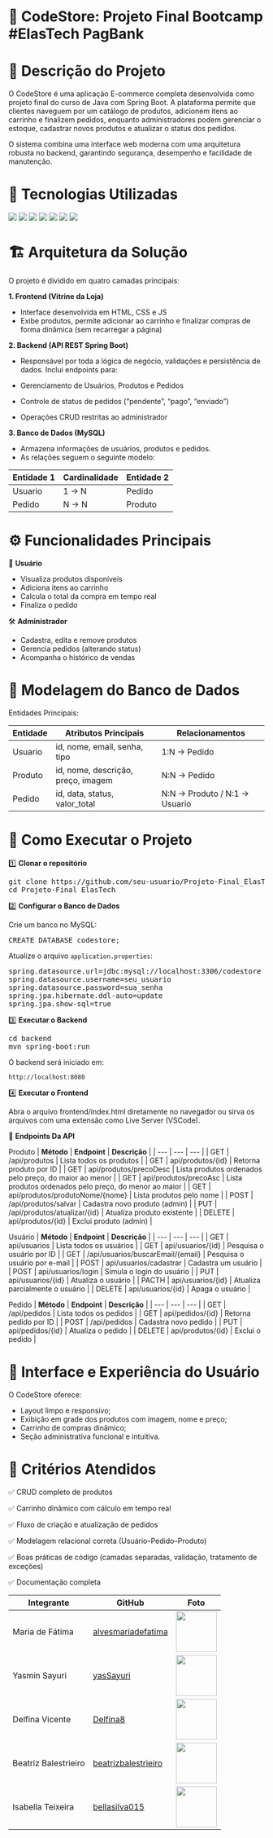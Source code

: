 # 🛒 CodeStore: Projeto Final Bootcamp #ElasTech PagBank 

# 📖 Descrição do Projeto

O CodeStore é uma aplicação E-commerce completa desenvolvida como projeto final do curso de Java com Spring Boot.
A plataforma permite que clientes naveguem por um catálogo de produtos, adicionem itens ao carrinho e finalizem pedidos, enquanto administradores podem gerenciar o estoque, cadastrar novos produtos e atualizar o status dos pedidos.

O sistema combina uma interface web moderna com uma arquitetura robusta no backend, garantindo segurança, desempenho e facilidade de manutenção.

# 🧩 Tecnologias Utilizadas

<img src="https://img.shields.io/badge/Java-ED8B00.svg?style=for-the-badge&logo=Java&logoColor=white">&nbsp;<img src="https://img.shields.io/badge/Spring-6DB33F.svg?style=for-the-badge&logo=Spring&logoColor=white">&nbsp;<img src="https://img.shields.io/badge/Spring%20Boot-6DB33F.svg?style=for-the-badge&logo=Spring-Boot&logoColor=white">&nbsp;<img src="https://img.shields.io/badge/HTML5-E34F26.svg?style=for-the-badge&logo=HTML5&logoColor=white">&nbsp;<img src="https://img.shields.io/badge/CSS-663399.svg?style=for-the-badge&logo=CSS&logoColor=white">&nbsp;<img src="https://img.shields.io/badge/JavaScript-F7DF1E.svg?style=for-the-badge&logo=JavaScript&logoColor=black">&nbsp;<img src="https://img.shields.io/badge/MySQL-4479A1.svg?style=for-the-badge&logo=MySQL&logoColor=white">

# 🏗️ Arquitetura da Solução

O projeto é dividido em quatro camadas principais:

**1. Frontend (Vitrine da Loja)**

- Interface desenvolvida em HTML, CSS e JS
- Exibe produtos, permite adicionar ao carrinho e finalizar compras de forma dinâmica (sem recarregar a página)

**2. Backend (API REST Spring Boot)**

- Responsável por toda a lógica de negócio, validações e persistência de dados.
Inclui endpoints para:

- Gerenciamento de Usuários, Produtos e Pedidos
- Controle de status de pedidos (“pendente”, “pago”, “enviado”)
- Operações CRUD restritas ao administrador

**3. Banco de Dados (MySQL)**

- Armazena informações de usuários, produtos e pedidos.
- As relações seguem o seguinte modelo:

| Entidade 1 | Cardinalidade | Entidade 2 |
|------------|---------------|------------|
| Usuario    | 1 → N         | Pedido     |
| Pedido     | N → N         | Produto    |

# ⚙️ Funcionalidades Principais

👤 **Usuário**

- Visualiza produtos disponíveis
- Adiciona itens ao carrinho
- Calcula o total da compra em tempo real
- Finaliza o pedido

🛠️ **Administrador**

- Cadastra, edita e remove produtos
- Gerencia pedidos (alterando status)
- Acompanha o histórico de vendas

# 🧮 Modelagem do Banco de Dados

Entidades Principais:

| Entidade | Atributos Principais            | Relacionamentos                   |
|----------|--------------------------------|------------------------------------|
| Usuario  | id, nome, email, senha, tipo    | 1:N → Pedido                      |
| Produto  | id, nome, descrição, preço, imagem | N:N → Pedido                   |
| Pedido   | id, data, status, valor_total   | N:N → Produto / N:1 → Usuario     |

# 🚀 Como Executar o Projeto

1️⃣ **Clonar o repositório**

<pre>git clone https://github.com/seu-usuario/Projeto-Final_ElasTech.git
cd Projeto-Final_ElasTech
</pre>

2️⃣ **Configurar o Banco de Dados**

Crie um banco no MySQL:

<pre>CREATE DATABASE codestore;</pre>

Atualize o arquivo ```application.properties```:

<pre>
spring.datasource.url=jdbc:mysql://localhost:3306/codestore
spring.datasource.username=seu_usuario
spring.datasource.password=sua_senha
spring.jpa.hibernate.ddl-auto=update
spring.jpa.show-sql=true
</pre>

3️⃣ **Executar o Backend**

<pre>
cd backend
mvn spring-boot:run
</pre>

O backend será iniciado em:

```http://localhost:8080```

4️⃣ **Executar o Frontend**

Abra o arquivo frontend/index.html diretamente no navegador
ou sirva os arquivos com uma extensão como Live Server (VSCode).

🧪 **Endpoints Da API**

Produto
| **Método** | **Endpoint** | **Descrição** |
| --- | --- | --- |
| GET | /api/produtos | Lista todos os produtos |
| GET | api/produtos/{id} | Retorna produto por ID |
| GET | api/produtos/precoDesc | Lista produtos ordenados pelo preço, do maior ao menor |
| GET | api/produtos/precoAsc | Lista produtos ordenados pelo preço, do menor ao maior |
| GET | api/produtos/produtoNome/{nome} | Lista produtos pelo nome |
| POST | /api/produtos/salvar | Cadastra novo produto (admin) |
| PUT | /api/produtos/atualizar/{id} | Atualiza produto existente |
| DELETE | api/produtos/{id} | Exclui produto (admin) |

Usuário
| **Método** | **Endpoint** | **Descrição** |
| --- | --- | --- |
| GET | api/usuarios | Lista todos os usuários |
| GET | api/usuarios/{id} | Pesquisa o usuário por ID |
| GET | /api/usuarios/buscarEmail/{email} | Pesquisa o usuário por e-mail |
| POST | api/usuarios/cadastrar | Cadastra um usuário |
| POST | api/usuarios/login | Simula o login do usuário |
| PUT | api/usuarios/{id} | Atualiza o usuário |
| PACTH | api/usuarios/{id} | Atualiza parcialmente o usuário |
| DELETE | api/usuarios/{id} | Apaga o usuário |

Pedido
| **Método** | **Endpoint** | **Descrição** |
| --- | --- | --- |
| GET | /api/pedidos | Lista todos os pedidos |
| GET | api/pedidos/{id} | Retorna pedido por ID |
| POST | /api/pedidos | Cadastra novo pedido |
| PUT | api/pedidos/{id} | Atualiza o pedido |
| DELETE | api/produtos/{id} | Exclui o pedido |


# 🎨 Interface e Experiência do Usuário

O CodeStore oferece:

- Layout limpo e responsivo;
- Exibição em grade dos produtos com imagem, nome e preço;
- Carrinho de compras dinâmico;
- Seção administrativa funcional e intuitiva.

# 🧰 Critérios Atendidos

✅ CRUD completo de produtos

✅ Carrinho dinâmico com cálculo em tempo real

✅ Fluxo de criação e atualização de pedidos

✅ Modelagem relacional correta (Usuário–Pedido–Produto)

✅ Boas práticas de código (camadas separadas, validação, tratamento de exceções)

✅ Documentação completa

| Integrante           | GitHub                                                                 | Foto                                                                 |
|----------------------|----------------------------------------------------------------------|----------------------------------------------------------------------|
| Maria de Fátima      | [alvesmariadefatima](https://github.com/alvesmariadefatima)         | <img src="https://avatars.githubusercontent.com/u/94319702?v=4" width="80"/> |
| Yasmin Sayuri        | [yasSayuri](https://github.com/yasSayuri)                           | <img src="https://avatars.githubusercontent.com/u/122479117?v=4" width="80"/> |
| Delfina Vicente      | [Delfina8](https://github.com/Delfina8)                              | <img src="https://avatars.githubusercontent.com/u/112349738?v=4" width="80"/> |
| Beatriz Balestrieiro | [beatrizbalestrieiro](https://github.com/beatrizbalestrieiro)       | <img src="https://avatars.githubusercontent.com/u/237589687?v=4" width="80"/> |
| Isabella Teixeira    | [bellasilva015](https://github.com/bellasilva015)                    | <img src="https://avatars.githubusercontent.com/u/237448436?v=4" width="80"/> |
